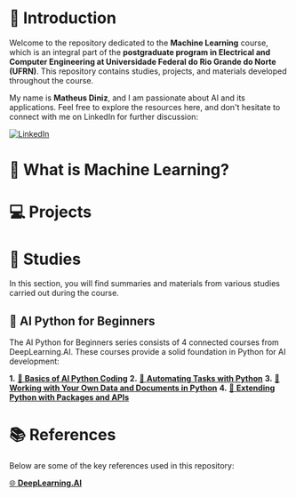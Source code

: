 # 📖 Introduction

Welcome to the repository dedicated to the **Machine Learning** course, which is an integral part of the **postgraduate program in Electrical and Computer Engineering at Universidade Federal do Rio Grande do Norte (UFRN)**. This repository contains studies, projects, and materials developed throughout the course.

My name is **Matheus Diniz**, and I am passionate about AI and its applications. Feel free to explore the resources here, and don't hesitate to connect with me on LinkedIn for further discussion:

[![LinkedIn](https://img.shields.io/badge/linkedin-%230077B5.svg?style=for-the-badge&logo=linkedin&logoColor=white)](https://www.linkedin.com/in/dinizmaths/)

# 🤔 What is Machine Learning?

# 💻 Projects

# 📝 Studies

In this section, you will find summaries and materials from various studies carried out during the course.

## 📄 AI Python for Beginners

The AI Python for Beginners series consists of 4 connected courses from DeepLearning.AI. These courses provide a solid foundation in Python for AI development:

**1.** [🎥 **Basics of AI Python Coding**](https://learn.deeplearning.ai/courses/ai-python-for-beginners/lesson/1/introduction)
**2.** [🎥 **Automating Tasks with Python**](https://learn.deeplearning.ai/courses/ai-python-for-beginners-c2/lesson/1/introduction)
**3.** [🎥 **Working with Your Own Data and Documents in Python**](https://learn.deeplearning.ai/courses/ai-python-for-beginners-c3/lesson/1/introduction)
**4.** [🎥 **Extending Python with Packages and APIs**](https://learn.deeplearning.ai/courses/ai-python-for-beginners-c4/lesson/1/introduction)

# 📚 References

Below are some of the key references used in this repository:

[🌐 **DeepLearning.AI**](https://learn.deeplearning.ai)